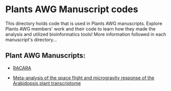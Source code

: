 # Plants AWG Manuscript codes

This directory holds code that is used in Plants AWG manuscripts. Explore Plants AWG members' work and their code to learn how they made the analysis and utilized bioinformatics tools! More information followed in each manuscript's directory...

## Plant AWG Manuscripts:

- [RACARA](RACARA)

- [Meta-analysis of the space flight and microgravity response of the Arabidopsis plant transcriptome]([RACARA](https://www.nature.com/articles/s41526-023-00247-6)https://www.nature.com/articles/s41526-023-00247-6)

